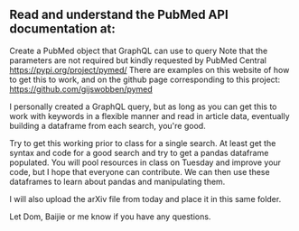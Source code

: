 ## Read and understand the PubMed API documentation at: 
Create a PubMed object that GraphQL can use to query
Note that the parameters are not required but kindly requested by PubMed Central
https://pypi.org/project/pymed/
There are examples on this website of how to get this to work, and on the github page corresponding to this project:
https://github.com/gijswobben/pymed

I personally created a GraphQL query, but as long as you can get this to work 
with keywords in a flexible manner and read in article data, eventually building a dataframe from each search, you're good.

Try to get this working prior to class for a single search. 
At least get the syntax and code for a good search and try to get a pandas dataframe populated.
You will pool resources in class on Tuesday and improve your code, but I hope that everyone can contribute. 
We can then use these dataframes to learn about pandas and manipulating them.

I will also upload the arXiv file from today and place it in this same folder.

Let Dom, Baijie or me know if you have any questions.


